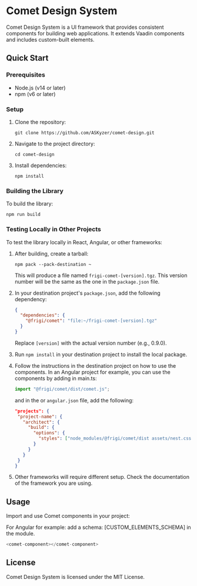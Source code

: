 # Comet Design System

Comet Design System is a UI framework that provides consistent components for building web applications. It extends Vaadin components and includes custom-built elements.

## Quick Start

### Prerequisites

- Node.js (v14 or later)
- npm (v6 or later)

### Setup

1. Clone the repository:

   ```
   git clone https://github.com/ASKyzer/comet-design.git
   ```

2. Navigate to the project directory:

   ```
   cd comet-design
   ```

3. Install dependencies:

   ```
   npm install
   ```

### Building the Library

To build the library:

```
npm run build
```

### Testing Locally in Other Projects

To test the library locally in React, Angular, or other frameworks:

1. After building, create a tarball:

   ```
   npm pack --pack-destination ~
   ```

   This will produce a file named `frigi-comet-[version].tgz`. This version number will be the same as the one in the `package.json` file.

2. In your destination project's `package.json`, add the following dependency:

   ```json
   {
     "dependencies": {
       "@frigi/comet": "file:~/frigi-comet-[version].tgz"
     }
   }
   ```

   Replace `[version]` with the actual version number (e.g., 0.9.0).

3. Run `npm install` in your destination project to install the local package.

4. Follow the instructions in the destination project on how to use the components. In an Angular project for example, you can use the components by adding in main.ts:

   ```typescript
   import "@frigi/comet/dist/comet.js";
   ```

   and in the or `angular.json` file, add the following:

   ```json
   "projects": {
    "project-name": {
      "architect": {
        "build": {
          "options": {
            "styles": ["node_modules/@frigi/comet/dist assets/nest.css"]
          }
        }
      }
    }
   }
   ```

5. Other frameworks will require different setup. Check the documentation of the framework you are using.

## Usage

Import and use Comet components in your project:

For Angular for example: add a schema: [CUSTOM_ELEMENTS_SCHEMA] in the module.

```typescript
<comet-component></comet-component>
```

## License

Comet Design System is licensed under the MIT License.
